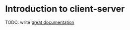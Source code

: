 # Introduction to client-server

TODO: write [great documentation](http://jacobian.org/writing/what-to-write/)
